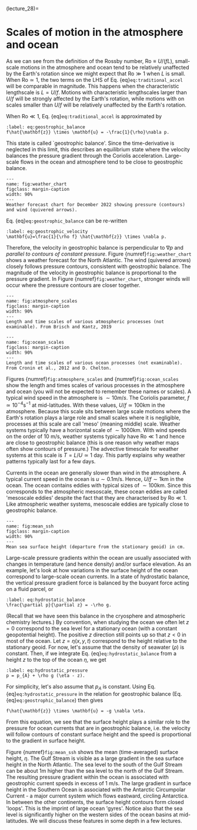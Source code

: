(lecture_28)=
# Scales of motion in the atmosphere and ocean

As we can see from the definition of the Rossby number, $\mbox{Ro}\equiv U/(fL)$, small-scale motions in the atmosphere and ocean tend to be relatively unaffected by the Earth's rotation since we might expect that $\mbox{Ro}\gg 1$ when $L$ is small. When $\mbox{Ro}\simeq 1$, the two terms on the LHS of Eq. {eq}`eq:traditional_accel` will be comparable in magnitude. This happens when the characteristic lengthscale is $L=U/f$. Motions with characteristic lengthscales larger than $U/f$ will be strongly affected by the Earth's rotation, while motions with on scales smaller than $U/f$ will be relatively unaffected by the Earth's rotation.

When $\mbox{Ro}\ll 1$, Eq. {eq}`eq:traditional_accel` is approximated by

```{math}
:label: eq:geostrophic_balance
f\hat{\mathbf{z}} \times \mathbf{u} = -\frac{1}{\rho}\nabla p.
```

This state is called `geostrophic balance'. Since the time-derivative is neglected in this limit, this describes an equilibrium state where the velocity balances the pressure gradient through the Coriolis acceleration. Large-scale flows in the ocean and atmosphere tend to be close to geostrophic balance.

```{figure} figures/weather_chart.png
---
name: fig:weather_chart
figclass: margin-caption
width: 90%
---
Weather forecast chart for December 2022 showing pressure (contours) and wind (quivered arrows).
```

Eq. {eq}`eq:geostrophic_balance` can be re-written

```{math}
:label: eq:geostrophic_velocity
\mathbf{u}=\frac{1}{\rho f} \hat{\mathbf{z}} \times \nabla p.
```

Therefore, the velocity in geostrophic balance is perpendicular to $\nabla p$ and _parallel to contours of constant pressure_. Figure {numref}`fig:weather_chart` shows a weather forecast for the North Atlantic. The wind (quivered arrows) closely follows pressure contours, consistent with geostrophic balance. The magnitude of the velocity in geostrophic balance is proportional to the pressure gradient. In Figure {numref}`fig:weather_chart`, stronger winds will occur where the pressure contours are closer together.

```{figure} figures/atmosphere_scales.jpg
---
name: fig:atmosphere_scales
figclass: margin-caption
width: 90%
---
Length and time scales of various atmospheric processes (not examinable). From Brisch and Kantz, 2019
```

```{figure} figures/ocean_scales.png
---
name: fig:ocean_scales
figclass: margin-caption
width: 90%
---
Length and time scales of various ocean processes (not examinable). From Cronin et al., 2012 and D. Chelton.
```

Figures {numref}`fig:atmosphere_scales` and {numref}`fig:ocean_scales` show the length and times scales of various processes in the atmosphere and ocean (you will not be expected to remember these names or scales). A typical wind speed in the atmosphere is $\sim 10 m/s$. The Coriolis parameter, $f\simeq 10^{-4} \mbox{s}^{-1}$ at mid-latitudes. With these values, $U/f\simeq 100 \mbox{km}$ in the atmosphere. Because this scale sits between large scale motions where the Earth's rotation plays a large role and small scales where it is negligible, processes at this scale are call 'meso' (meaning middle) scale. Weather systems typically have a horizontal scale of $\sim 1000 \mbox{km}$. With wind speeds on the order of 10 $\mbox{m}/\mbox{s}$, weather systems typically have $\mbox{Ro}\ll 1$ and hence are close to geostrophic balance (this is one reason why weather maps often show contours of pressure.) The advective timescale for weather systems at this scale is $T=L/U\simeq 1\mbox{ day}$. This partly explains why weather patterns typically last for a few days.

Currents in the ocean are generally slower than wind in the atmosphere. A typical current speed in the ocean is $u\sim 0.1 \mbox{m}/\mbox{s}$. Hence, $U/f\sim 1 \mbox{km}$ in the ocean. The ocean contains eddies with typical sizes of $\sim 100 \mbox{km}$. Since this corresponds to the atmospheric mesoscale, these ocean eddies are called 'mesoscale eddies' despite the fact that they are characterised by $\mbox{Ro}\ll 1$. Like atmospheric weather systems, mesoscale eddies are typically close to geostrophic balance.

```{figure} figures/mean_ssh.png
---
name: fig:mean_ssh
figclass: margin-caption
width: 90%
---
Mean sea surface height (departure from the stationary geoid) in cm.
```

Large-scale pressure gradients within the ocean are usually associated with changes in temperature (and hence density) and/or surface elevation. As an example, let's look at how variations in the surface height of the ocean correspond to large-scale ocean currents. In a state of hydrostatic balance, the vertical pressure gradient force is balanced by the buoyant force acting on a fluid parcel, or

```{math}
:label: eq:hydrostatic_balance
\frac{\partial p}{\partial z} = -\rho g.
```

(Recall that we have seen this balance in the cryosphere and atmospheric chemistry lectures.) By convention, when studying the ocean we often let $z=0$ correspond to the sea level for a stationary ocean (with a constant geopotential height). The positive $z$ direction still points up so that $z<0$ in most of the ocean. Let $z=\eta(x,y,t)$ correspond to the height relative to the stationary geoid. For now, let's assume that the density of seawater ($\rho$) is constant. Then, if we integrate Eq. {eq}`eq:hydrostatic_balance` from a height $z$ to the top of the ocean $\eta$, we get

```{math}
:label: eq:hydrostatic_pressure
p = p_{A} + \rho g (\eta - z).
```

For simplicity, let's also assume that $p_{A}$ is constant. Using Eq. {eq}`eq:hydrostatic_pressure` in the relation for geostrophic balance (Eq. {eq}`eq:geostrophic_balance`) then gives

```{math}
f\hat{\mathbf{z}} \times \mathbf{u} = -g \nabla \eta.
```

From this equation, we see that the surface height plays a similar role to the pressure for ocean currents that are in geostrophic balance, i.e. the velocity will follow contours of constant surface height and the speed is proportional to the gradient in surface height.

Figure {numref}`fig:mean_ssh` shows the mean (time-averaged) surface height, $\eta$. The Gulf Stream is visible as a large gradient in the sea surface height in the North Atlantic. The sea level to the south of the Gulf Stream can be about 1m higher than the sea level to the north of the Gulf Stream. The resulting pressure gradient within the ocean is associated with geostrophic current speeds in excess of 1 m/s. The large gradient in surface height in the Southern Ocean is associated with the Antarctic Circumpolar Current - a major current system which flows eastward, circling Antarctica. In between the other continents, the surface height contours form closed 'loops'. This is the imprint of large ocean 'gyres'. Notice also that the sea level is significantly higher on the western sides of the ocean basins at mid-latitudes. We will discuss these features in some depth in a few lectures.
